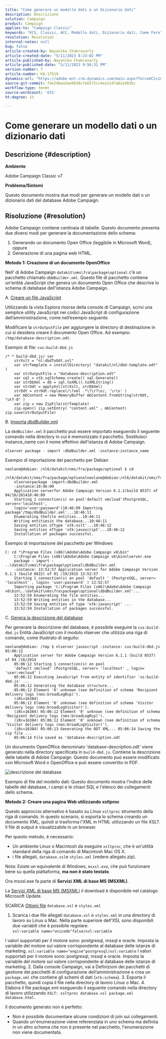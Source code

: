 ```yaml
---
title: "Come generare un modello dati o un dizionario dati"
description: Descrizione
solution: Campaign
product: Campaign
applies-to: "Campaign Classic"
keywords: "KCS, Classic, ACC, Modello dati, Dizionario dati, Come Fare"
resolution: Resolution
internal-notes: null
bug: false
article-created-by: Nayanika Chakravarty
article-created-date: "5/11/2023 8:23:02 PM"
article-published-by: Nayanika Chakravarty
article-published-date: "5/11/2023 9:56:31 PM"
version-number: 7
article-number: KA-17519
dynamics-url: "https://adobe-ent.crm.dynamics.com/main.aspx?forceUCI=1&pagetype=entityrecord&etn=knowledgearticle&id=45c6d39a-39f0-ed11-8849-6045bd006239"
source-git-commit: f4e24bea3ee8838c7e6372cc4ea1147a8a1d03bc
workflow-type: tm+mt
source-wordcount: '631'
ht-degree: 1%

---
```


# Come generare un modello dati o un dizionario dati

## Descrizione {#description}


<b>Ambiente</b>

Adobe Campaign Classic v7

<b>Problema/Sintomi</b>

Questo documento mostra due modi per generare un modello dati o un dizionario dati del database Adobe Campaign.


## Risoluzione {#resolution}


Adobe Campaign contiene centinaia di tabelle. Questo documento presenta due diversi modi per generare la documentazione dello schema:

1. Generando un documento Open Office (leggibile in Microsoft Word), oppure
2. Generazione di una pagina web HTML.


<b>Metodo 1: Creazione di un documento OpenOffice</b>

Nell’ di Adobe Campaign `datakit\nms\fra\package\optional` c&#39;è un pacchetto chiamato `dbbBuilder.xml`. Questo file di pacchetto contiene un&#39;entità JavaScript che genera un documento Open Office che descrive lo schema di database dell&#39;istanza Adobe Campaign.

A. <u>Creare un file JavaScript</u>



Utilizzando la vista Esplora risorse della console di Campaign, scrivi una semplice utility JavaScript nei codici JavaScript di configurazione dell’amministrazione, come nell’esempio seguente.

Modificare la `strOutputFile` per aggiungere la directory di destinazione in cui si desidera creare il documento Open Office. Ad esempio: `/tmp/database-description.odt`.

Esempio di file: `cus:build-dbd.js`


```
/* * build-dbd.js/ var 
    strXslt = "nl:dbdToOdt.xsl" 
    var strTemplate = installDirectory( "datakit/nl/dbd-template.odt" ) 
    var strOutputFile = "database-description.odt" 
    var sql = xtk.sqlSchema.create() sql.Generate() 
    var strDbXml = db = sql.toXML().toXMLString() 
    var strOdt = applyXsl(strXslt, strDbXml) 
    strOdt = strOdt.replace(/\?xml .*\?\r?\n/, '\r\n' ) 
    var mbContent = new MemoryBuffer mbContent.fromString(strOdt, "utf-8" ) 
    var zip = new ZipFile(strTemplate) 
    zip.open() zip.setEntry( "content.xml" , mbContent) zip.save(strOutputFile)
```




B. <u>Importa dbdBuilder.xml</u>



La `dbdBuilder.xml` il pacchetto può essere importato eseguendo il seguente comando nella directory in cui è memorizzato il pacchetto. Sostituisci instance_name con il nome effettivo dell&#39;istanza di Adobe Campaign.

`nlserver package - import :dbdBuilder.xml -instance:instance_name`

Esempio di importazione del pacchetto per Debian


```
neolane@debian: /nl6/datakit/nms/fra/package/optional $ cd 
    /nl6/datakit/nms/fra/package/optionalneolane@debian:/nl6/datakit/nms/fra/package/optional$ 
    nlserverpackage -import:dbdBuilder.xml 
    -instance:10:46:09 
    Application serverfor Adobe Campaign Version 6.1.1(build 8537) of 04/16/201410:46:09 
    Starting 1 connection(s) on pool'default vmcloud'(PostgreSQL, server='localhost', 
    login='user:password')10:46:09 Importing package'/tmp/dbdBuilder.xml'...10:46:11 
    Enumerating thefile entities...10:46:11 
    Writing entitiesin the database...10:46:11 
    Saving entities oftype 'xtk:xslt'...10:46:12 
    Saving entities oftype 'xtk:javascript'...10:46:12 
    Installation of packages successful.
```


Esempio di importazione del pacchetto per Windows


```
C: cd "\Program Files (x86)\Adobe\Adobe Campaign v6\bin" 
    C:\Program Files (x86)\Adobe\Adobe Campaign v6\binnlserver.exe 
    package - import : ..\datakit\nms\fra\package\optional\dbdBuilder.xml 
    -instance: 13:52:57 Application server for Adobe Campaign Version 6.1.1 (build 8622) of 01 /19/2015 13:52:57 
    Starting 1 connection(s) on pool 'default ' (PostgreSQL, server= 'localhost' , login= 'user:password' ) 13:52:57
    Importing package 'C:\Program Files (x86)\Adobe\Adobe Campaign v6\bin\..\datakit\nms\fra\package\optional\dbdBuilder.xml'... 
    13:52:59 Enumerating the file entities... 
    13:52:59 Writing entities in the database... 
    13:52:59 Saving entities of type 'xtk:javascript' ... 
    13:52:59 Installation of packages successful.
```




C. <u>Genera la descrizione del database</u>



Per generare la descrizione del database, è possibile eseguire la `cus:build-dbd.js` Entità JavaScript con il modulo nlserver che utilizza una riga di comando, come illustrato di seguito:


```
neolane@debian: /tmp $ nlserver javascript -instance: cus:build-dbd.js 05:06:12 
    Application server for Adobe Campaign Version 6.1.1 (build 8537) of 04 /16/2014 
    05:06:12 Starting 1 connection(s) on pool 
    'default vmcloud' (PostgreSQL, server= 'localhost' , login= 'user:vmcloud' ) 
    05:06:12 Executing JavaScript from entity of identifier 'xs:build-dbd.js' ... 
    05:06:12 Generating the database structure... 
    05:06:12 Element '0' unknown (see definition of schema 'Recipient delivery logs (nms:broadLogRcp)'). 
    (iRc=16384) 
    05:06:12 Element '0' unknown (see definition of schema 'Visitor delivery logs (nms:broadLogVisitor)'). 
    (iRc=16384) 05:06:12 Element '0' unknown (see definition of schema 'Recipient delivery logs (nms:broadLogRcp)'). 
    (iRc=16384) 05:06:12 Element '0' unknown (see definition of schema 'Visitor delivery logs (nms:broadLogVisitor)'). 
    (iRc=16384) 05:06:13 Generating the ODT XML... 05:06:14 Saving the zip file ... 
    05:06:14 File saved as 'database-description.odt
```


Un documento OpenOffice denominato &#39;database-description.odt&#39; viene generato nella directory specificata in `build-dbd.js`. Contiene la descrizione delle tabelle di Adobe Campaign. Questo documento può essere modificato con Microsoft Word o OpenOffice e può essere convertito in PDF.

![descrizione del database](https://helpx.adobe.com/content/dam/help/en/campaign/kb/generate-data-model/jcr%3acontent/main-pars/image/database-description.gif "descrizione del database")

Esempio di file del modello dati: Questo documento mostra l&#39;indice delle tabelle del database, i campi e le chiavi SQL e l&#39;elenco dei collegamenti dello schema.

<b>Metodo 2: Creare una pagina Web utilizzando xsltproc</b>

Questo approccio alternativo è basato su Linux `xsltproc` strumento della riga di comando. In questo scenario, si esporta lo schema creando un documento XML, quindi si trasforma l&#39;XML in HTML utilizzando un file XSLT. Il file di output è visualizzabile in un browser.

Per questo metodo, è necessario:

- Un ambiente Linux o Macintosh da eseguire `xsltproc`, che è un&#39;utilità standard della riga di comando di Macintosh Mac OS X.
- i file allegati, `database.xsl`e `styles.xml` (vedere allegato.zip).


Nota: Esiste un equivalente di Windows, `msxsl.exe`, che può funzionare bene su quella piattaforma, <b>ma non è stato testato</b>.

Ora msxsl.exe fa parte di <b>Servizi XML di base MS (MSXML)</b>.

La [Servizi XML di base MS (MSXML)](https://www.catalog.update.microsoft.com/Search.aspx?q=Microsoft%20Core%20XML%20Services%20%28MSXML%29%204.0) il download è disponibile nel catalogo Microsoft Update.

SCARICA
[Ottieni file](https://helpx.adobe.com/content/dam/help/en/campaign/kb/generate-data-model/jcr:content/main-pars/download_123504941/attachments.zip "attachments.zip")
`database.xsl` e `styles.xml`

1. Scarica i due file allegati `database.xsl` e `styles.xml` in una directory di lavoro su Linux o Mac. Nella parte superiore dell&#39;XSL sono disponibili due variabili che è possibile regolare:<br>    `xsl:variable name="unicode"false/xsl:variable`

I valori supportati per il motore sono: postgresql, mssql e oracle. Imposta la variabile del motore sul valore corrispondente al database delle istanze di marketing.   `xsl:variable name="engine"postgresql/xsl:variable`
I valori supportati per il motore sono: postgresql, mssql e oracle. Imposta la variabile del motore sul valore corrispondente al database delle istanze di marketing.
2. Dalla console Campaign, vai a Definizioni dei pacchetti di gestione dei pacchetti di configurazione dell’amministrazione e crea un `package.xml` che contiene gli schemi di dati (`xtk:schema`).
3. Esporta il pacchetto, quindi copia il file nella directory di lavoro Linux o Mac.
4. Elabora il file package.xml eseguendo il seguente comando nella directory di lavoro utilizzando `XSLT: xsltproc database.xsl package.xml database.html.`


Il documento generato non è perfetto:

- Non è possibile documentare alcune condizioni di join sui collegamenti.
- Quando un&#39;enumerazione viene referenziata in uno schema ma definita in un altro schema che non è presente nel pacchetto, l&#39;enumerazione non viene documentata.

